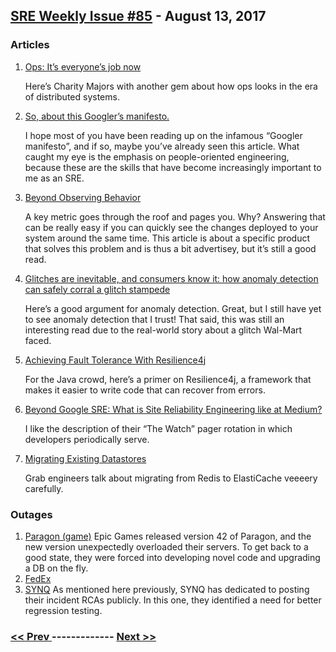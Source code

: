 ## [SRE Weekly Issue #85](https://sreweekly.com/sre-weekly-issue-85/) - August 13, 2017
### Articles

1. [Ops: It’s everyone’s job now](https://opensource.com/article/17/7/state-systems-administration)

    Here’s Charity Majors with another gem about how ops looks in the era of distributed systems.
1. [So, about this Googler’s manifesto.](https://medium.com/@yonatanzunger/so-about-this-googlers-manifesto-1e3773ed1788)

    I hope most of you have been reading up on the infamous “Googler manifesto”, and if so, maybe you’ve already seen this article. What caught my eye is the emphasis on people-oriented engineering, because these are the skills that have become increasingly important to me as an SRE.
1. [Beyond Observing Behavior](https://blog.turbinelabs.io/beyond-observing-behavior-a0887fe0d3ca)

    A key metric goes through the roof and pages you. Why? Answering that can be really easy if you can quickly see the changes deployed to your system around the same time. This article is about a specific product that solves this problem and is thus a bit advertisey, but it’s still a good read.
1. [Glitches are inevitable, and consumers know it: how anomaly detection can safely corral a glitch stampede](http://www.techshout.com/internet/2017/10/glitches-inevitable-consumers-know-anomaly-detection-can-safely-corral-glitch-stampede/)

    Here’s a good argument for anomaly detection. Great, but I still have yet to see anomaly detection that I trust! That said, this was still an interesting read due to the real-world story about a glitch Wal-Mart faced.
1. [Achieving Fault Tolerance With Resilience4j](https://dzone.com/articles/resilience4j-intro)

    For the Java crowd, here’s a primer on Resilience4j, a framework that makes it easier to write code that can recover from errors.
1. [Beyond Google SRE: What is Site Reliability Engineering like at Medium?](https://blog.netsil.com/beyond-google-sre-what-is-site-reliability-engineering-like-at-medium-71c65bd35f4e)

    I like the description of their “The Watch” pager rotation in which developers periodically serve.
1. [Migrating Existing Datastores](http://engineering.grab.com/migrating-existing-datastores)

    Grab engineers talk about migrating from Redis to ElastiCache veeeery carefully.
### Outages

1. [Paragon (game)](https://www.epicgames.com/paragon/forums/showthread.php?79443-ongoing-outage-technical-update)
    Epic Games released version 42 of Paragon, and the new version unexpectedly overloaded their servers. To get back to a good state, they were forced into developing novel code and upgrading a DB on the fly.
1. [FedEx](https://www.nytimes.com/aponline/2017/08/07/business/ap-us-fedex-outage.html)
1. [SYNQ](https://medium.com/synqfm-ops/rca-for-live-stream-playback-issue-on-june-20th-2017-767bc1d01fcc?source=rss----c5d5bfbdd67b---4)
    As mentioned here previously, SYNQ has dedicated to posting their incident RCAs publicly. In this one, they identified a need for better regression testing.

### [ << Prev ](sreweekly-84.md) ------------- [ Next >> ](sreweekly-86.md)